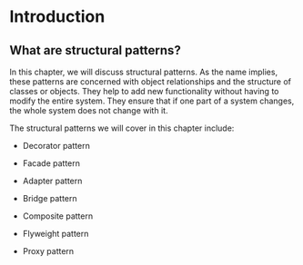 # Introduction
## What are structural patterns?
In this chapter, we will discuss structural patterns. As the name implies, these patterns are concerned with object relationships and the structure of classes or objects. They help to add new functionality without having to modify the entire system. They ensure that if one part of a system changes, the whole system does not change with it.

The structural patterns we will cover in this chapter include:

- Decorator pattern

- Facade pattern

- Adapter pattern

- Bridge pattern

- Composite pattern

- Flyweight pattern

- Proxy pattern
